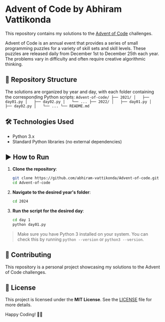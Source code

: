 # Advent of Code by Abhiram Vattikonda

This repository contains my solutions to the [Advent of Code](https://adventofcode.com/) challenges.

Advent of Code is an annual event that provides a series of small programming puzzles for a variety of skill sets and skill levels. These puzzles are released daily from December 1st to December 25th each year. The problems vary in difficulty and often require creative algorithmic thinking.

## 📁 Repository Structure

The solutions are organized by year and day, with each folder containing the corresponding Python scripts:
`
Advent-of-code/
├── 2021/
│   ├── day01.py
│   ├── day02.py
│   └── ...
├── 2022/
│   ├── day01.py
│   ├── day02.py
│   └── ...
└── README.md
`
## 🛠 Technologies Used

- Python 3.x
- Standard Python libraries (no external dependencies)

## ▶️ How to Run

1. **Clone the repository**:

   ```bash
   git clone https://github.com/abhiram-vattikonda/Advent-of-code.git
   cd Advent-of-code

2. **Navigate to the desired year's folder**:

   ```bash
   cd 2024
   ```

3. **Run the script for the desired day**:

   ```bash
   cd day 1
   python day01.py
   ```

> Make sure you have Python 3 installed on your system. You can check this by running `python --version` or `python3 --version`.

## 🤝 Contributing

This repository is a personal project showcasing my solutions to the Advent of Code challenges.


## 📄 License

This project is licensed under the **MIT License**. See the [LICENSE](LICENSE) file for more details.


Happy Coding! 🎄🧩

